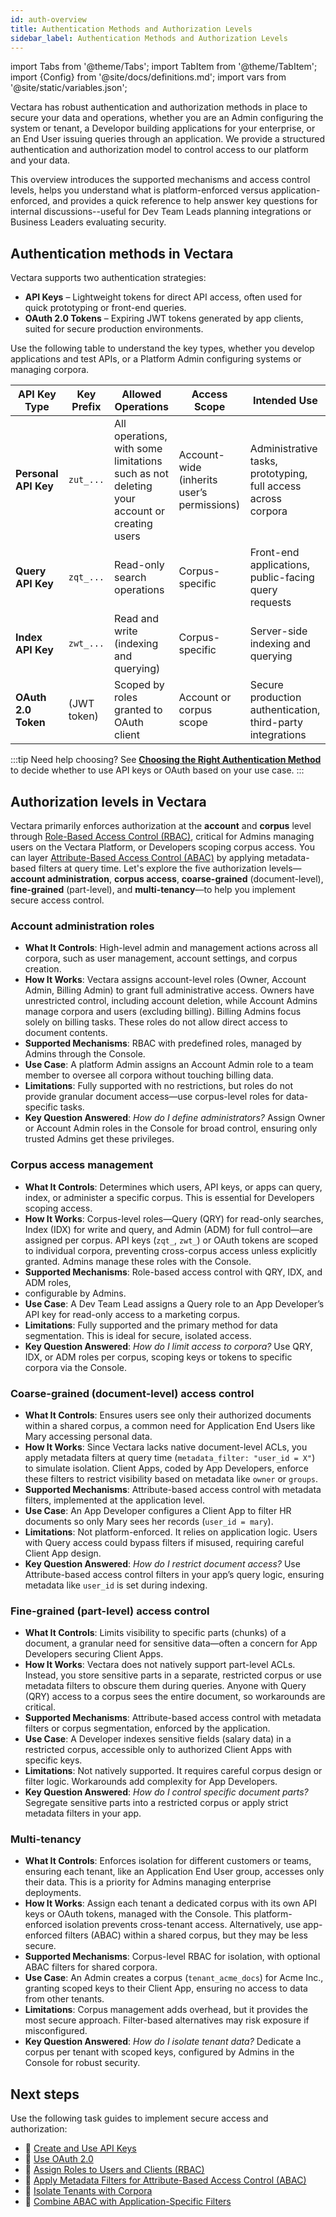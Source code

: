```yaml
---
id: auth-overview
title: Authentication Methods and Authorization Levels
sidebar_label: Authentication Methods and Authorization Levels
---
```


import Tabs from '@theme/Tabs';
import TabItem from '@theme/TabItem';
import {Config} from '@site/docs/definitions.md';
import vars from '@site/static/variables.json';

Vectara has robust authentication and authorization methods in place to secure 
your data and operations, whether you are an Admin configuring the 
system or tenant, a Developor building applications for your enterprise, 
or an End User issuing queries through an application. We provide a 
structured authentication and authorization model to control access to our 
platform and your data. 

This overview introduces the supported mechanisms and access control levels, 
helps you understand what is platform-enforced versus application-enforced, 
and provides a quick reference to help answer key questions for 
internal discussions--useful for Dev Team Leads planning integrations or 
Business Leaders evaluating security.

## Authentication methods in Vectara

Vectara supports two authentication strategies:

- **API Keys** – Lightweight tokens for direct API access, often used for quick 
  prototyping or front-end queries.
- **OAuth 2.0 Tokens** – Expiring JWT tokens generated by app clients, suited for 
  secure production environments.

Use the following table to understand the key types, whether you develop 
applications and test APIs, or a Platform Admin configuring systems or managing 
corpora.


| API Key Type       | Key Prefix | Allowed Operations                                                 | Access Scope                            | Intended Use                                              |
|--------------------|------------|--------------------------------------------------------------------|------------------------------------------|------------------------------------------------------------|
| **Personal API Key**  | `zut_...`  | All operations, with some limitations such as not deleting your account or creating users | Account-wide (inherits user’s permissions) | Administrative tasks, prototyping, full access across corpora |
| **Query API Key**      | `zqt_...`  | Read-only search operations                                        | Corpus-specific                          | Front-end applications, public-facing query requests       |
| **Index API Key**      | `zwt_...`  | Read and write (indexing and querying)                             | Corpus-specific                          | Server-side indexing and querying                          |
| **OAuth 2.0 Token**    | (JWT token)| Scoped by roles granted to OAuth client                           | Account or corpus scope                  | Secure production authentication, third-party integrations |


:::tip Need help choosing?
See [**Choosing the Right Authentication Method**](/docs/learn/authentication/choose-auth-method) to decide whether 
to use API keys or OAuth based on your use case.
:::

## Authorization levels in Vectara

Vectara primarily enforces authorization at the **account** and **corpus** level 
through [Role-Based Access Control (RBAC)](/docs/learn/authentication/role-based-access-control), critical for 
Admins managing users on the Vectara Platform, or Developers scoping corpus access. You can 
layer [Attribute-Based Access Control (ABAC)](/docs/learn/authentication/attribute-based-access-control) by applying metadata-based filters
at query time. Let's explore the five authorization levels—**account administration**, 
**corpus access**, **coarse-grained** (document-level), **fine-grained** 
(part-level), and **multi-tenancy**—to help you implement secure access control.

### Account administration roles

- **What It Controls**: High-level admin and management actions across all corpora, 
  such as user management, account settings, and corpus creation.
- **How It Works**: Vectara assigns account-level roles (Owner, Account Admin, 
  Billing Admin) to grant full administrative access. Owners have unrestricted 
  control, including account deletion, while Account Admins manage corpora and 
  users (excluding billing). Billing Admins focus solely on billing tasks. 
  These roles do not allow direct access to document contents.
- **Supported Mechanisms**: RBAC with predefined roles, managed by Admins 
  through the Console.
- **Use Case**: A platform Admin assigns an Account Admin role to a team member 
  to oversee all corpora without touching billing data.
- **Limitations**: Fully supported with no restrictions, but roles do not provide 
  granular document access—use corpus-level roles for data-specific tasks.
- **Key Question Answered**: *How do I define administrators?* Assign Owner or 
  Account Admin roles in the Console for broad control, ensuring only trusted 
  Admins get these privileges.

### Corpus access management

- **What It Controls**: Determines which users, API keys, or apps can query, index, 
  or administer a specific corpus. This is essential for Developers scoping 
  access.
- **How It Works**: Corpus-level roles—Query (QRY) for read-only searches, Index (IDX) 
  for write and query, and Admin (ADM) for full control—are assigned per corpus. 
  API keys (`zqt_`, `zwt_`) or OAuth tokens are scoped to individual corpora, 
  preventing cross-corpus access unless explicitly granted. Admins manage these 
  roles with the Console.
- **Supported Mechanisms**: Role-based access control with QRY, IDX, and ADM roles, 
- configurable by   Admins.
- **Use Case**: A Dev Team Lead assigns a Query role to an App Developer’s API 
  key for read-only access to a marketing corpus.
- **Limitations**: Fully supported and the primary method for data segmentation. 
  This is ideal for secure, isolated access.
- **Key Question Answered**: *How do I limit access to corpora?* Use QRY, IDX, or 
  ADM roles per corpus, scoping keys or tokens to specific corpora via the Console.

### Coarse-grained (document-level) access control

- **What It Controls**: Ensures users see only their authorized documents within 
  a shared corpus, a common need for Application End Users like Mary accessing 
  personal data.
- **How It Works**: Since Vectara lacks native document-level ACLs, you apply 
  metadata filters at query time (`metadata_filter: "user_id = X"`) to simulate 
  isolation. Client Apps, coded by App Developers, enforce these filters to 
  restrict visibility based on metadata like `owner` or `groups`.
- **Supported Mechanisms**: Attribute-based access control with metadata filters, 
  implemented at the application level.
- **Use Case**: An App Developer configures a Client App to filter HR documents 
  so only Mary sees her records (`user_id = mary`).
- **Limitations**: Not platform-enforced. It relies on application logic. Users with 
  Query access could bypass filters if misused, requiring careful Client App design.
- **Key Question Answered**: *How do I restrict document access?* Use Attribute-based 
  access control filters in your app’s query logic, ensuring metadata like `user_id` 
  is set during indexing.

### Fine-grained (part-level) access control

- **What It Controls**: Limits visibility to specific parts (chunks) of a document, a 
  granular need for sensitive data—often a concern for App Developers securing 
  Client Apps.
- **How It Works**: Vectara does not natively support part-level ACLs. Instead, 
  you store sensitive parts in a separate, restricted corpus or use metadata 
  filters to obscure them during queries. Anyone with Query (QRY) access to a 
  corpus sees the entire document, so workarounds are critical.
- **Supported Mechanisms**: Attribute-based access control with metadata filters 
  or corpus segmentation, enforced by the application.
- **Use Case**: A Developer indexes sensitive fields (salary data) in a restricted 
  corpus, accessible only to authorized Client Apps with specific keys.
- **Limitations**: Not natively supported. It requires careful corpus design or 
  filter logic. Workarounds add complexity for App Developers.
- **Key Question Answered**: *How do I control specific document parts?* Segregate 
  sensitive parts into a restricted corpus or apply strict metadata filters in your app.

### Multi-tenancy

- **What It Controls**: Enforces isolation for different customers or teams, ensuring 
  each tenant, like an Application End User group, accesses only their data. 
  This is a priority for Admins managing enterprise deployments.
- **How It Works**: Assign each tenant a dedicated corpus with its own API keys or 
  OAuth tokens, managed with the Console. This platform-enforced isolation prevents 
  cross-tenant access. Alternatively, use app-enforced filters (ABAC) within a 
  shared corpus, but they may be less secure.
- **Supported Mechanisms**: Corpus-level RBAC for isolation, with optional ABAC 
  filters for shared corpora.
- **Use Case**: An Admin creates a corpus (`tenant_acme_docs`) for Acme Inc., 
  granting scoped keys to their Client App, ensuring no access to data from 
  other tenants.
- **Limitations**: Corpus management adds overhead, but it provides the most secure 
  approach. Filter-based alternatives may risk exposure if misconfigured.
- **Key Question Answered**: *How do I isolate tenant data?* Dedicate a corpus per 
  tenant with scoped keys, configured by Admins in the Console for robust security.

## Next steps

Use the following task guides to implement secure access and authorization:

- 🔑 [Create and Use API Keys](/docs/learn/authentication/api-key-management)
- 🔐 [Use OAuth 2.0](/docs/learn/authentication/oauth-2)
- 👥 [Assign Roles to Users and Clients (RBAC)](/docs/learn/authentication/role-based-access-control)
- 🎯 [Apply Metadata Filters for Attribute-Based Access Control (ABAC)](/docs/learn/authentication/attribute-based-access-control)
- 🏢 [Isolate Tenants with Corpora](/docs/learn/authentication/multi-tenant-corpus-isolation)
- 🧠 [Combine ABAC with Application-Specific Filters](/docs/learn/authentication/combine-access-control-with-app-filters)

